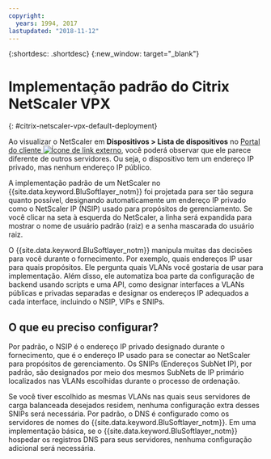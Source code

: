 ```yaml
---
copyright:
  years: 1994, 2017
lastupdated: "2018-11-12"
---
```


{:shortdesc: .shortdesc}
{:new_window: target="_blank"}

# Implementação padrão do Citrix NetScaler VPX
{: #citrix-netscaler-vpx-default-deployment}

Ao visualizar o NetScaler em **Dispositivos > Lista de dispositivos** no [Portal do cliente ![Ícone de link externo](../../icons/launch-glyph.svg "Ícone de link externo")](https://control.softlayer.com/), você poderá observar que ele parece diferente de outros servidores. Ou seja, o dispositivo tem um endereço IP privado, mas nenhum endereço IP público.

A implementação padrão de um NetScaler no {{site.data.keyword.BluSoftlayer_notm}} foi projetada para ser tão segura quanto possível, designando automaticamente um endereço IP privado como o NetScaler IP (NSIP) usado para propósitos de gerenciamento. Se você clicar na seta à esquerda do NetScaler, a linha será expandida para mostrar o nome de usuário padrão (raiz) e a senha mascarada do usuário raiz. 

O {{site.data.keyword.BluSoftlayer_notm}} manipula muitas das decisões para você durante o fornecimento. Por exemplo, quais endereços IP usar para quais propósitos. Ele pergunta quais VLANs você gostaria de usar para implementação. Além disso, ele automatiza boa parte da configuração de backend usando scripts e uma API, como designar interfaces a VLANs públicas e privadas separadas e designar os endereços IP adequados a cada interface, incluindo o NSIP, VIPs e SNIPs.

## O que eu preciso configurar?

Por padrão, o NSIP é o endereço IP privado designado durante o fornecimento, que é o endereço IP usado para se conectar ao NetScaler para propósitos de gerenciamento. Os SNIPs (Endereços SubNet IP), por padrão, são designados por meio dos mesmos SubNets de IP primário localizados nas VLANs escolhidas durante o processo de ordenação. 

Se você tiver escolhido as mesmas VLANs nas quais seus servidores de carga balanceada desejados residem, nenhuma configuração extra desses SNIPs será necessária. Por padrão, o DNS é configurado como os servidores de nomes do {{site.data.keyword.BluSoftlayer_notm}}. Em uma implementação básica, se o {{site.data.keyword.BluSoftlayer_notm}} hospedar os registros DNS para seus servidores, nenhuma configuração adicional será necessária.

